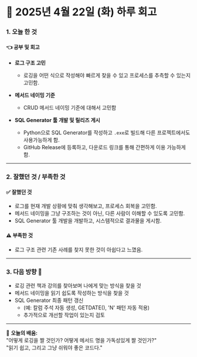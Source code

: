 # 📅 2025년 4월 22일 (화) 하루 회고

### 1. 오늘 한 것

#### 👈 공부 및 회고
- **로그 구조 고민**
  - 로깅을 어떤 식으로 작성해야 빠르게 찾을 수 있고 프로세스를 추측할 수 있는지 고민함.

- **메서드 네이밍 기준**
  - CRUD 메서드 네이밍 기준에 대해서 고민함

- **SQL Generator 툴 개발 및 릴리즈 게시**
  - Python으로 SQL Generator를 작성하고 `.exe`로 빌드해 다른 프로젝트에서도 사용가능하게 함.
  - GitHub Release에 등록하고, 다운로드 링크를 통해 간편하게 이용 가능하게 함.

---

### 2. 잘했던 것 / 부족한 것

#### ✅ 잘했던 것
- 로그를 현재 개발 상황에 맞춰 생각해보고, 프로세스 회복을 고민함.
- 메서드 네이밍을 그냥 구조하는 것이 아닌, 다른 사람이 이해할 수 있도록 고민함.
- SQL Generator 툴 개발을 개발하고, 시스템적으로 결과물을 게시함.

#### ⚠️ 부족한 것
- 로그 구조 관련 기존 사례를 찾지 못한 것이 아쉽다고 느꼈음.

---

### 3. 다음 방향 🌟

- 로깅 관련 책과 강의를 찾아보며 나에게 맞는 방식을 찾을 것
- 메서드 네이밍을 읽기 쉽도록 작성하는 방식을 찾을 것
- SQL Generator 최종 패턴 갱신
  - (예: 칼럼 주석 자동 생성, GETDATE(), 'N' 패턴 자동 적용)
  - 추가적으로 개선할 작업이 있는지 검토

---

💬 **오늘의 배움:**  
"어떻게 로깅을 짤 것인가? 어떻게 메서드 명을 가독성있게 짤 것인가?"  
"읽기 쉽고, 그리고 그냥 쉬워야 좋은 코드다."

